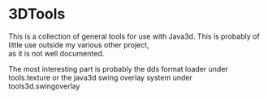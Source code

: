 3DTools
====

This is a collection of general tools for use with Java3d. This is probably of little use outside my various other project,  
as it is not well documented.

The most interesting part is probably the dds format loader under tools.texture or
the java3d swing overlay system under tools3d.swingoverlay
